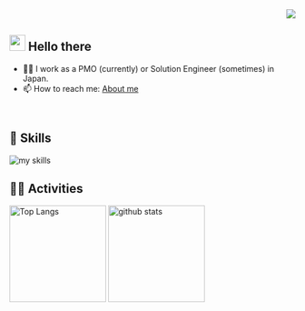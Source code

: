 <!-- 1. GitHub usernameを変更 -->
<div align="right">
  <img src="https://komarev.com/ghpvc/?username=perfumer-san" />
</div>


<!-- 2. プロフィールや連絡先を変更 -->
## <img src="https://media.giphy.com/media/hvRJCLFzcasrR4ia7z/giphy.gif" width="28"> Hello there

- 🧑‍💻 I work as a PMO (currently) or Solution Engineer (sometimes) in Japan.
- 📫 How to reach me: [About me](https://linktr.ee/perfumer_)
<br>


<!-- 3. 好きな技術スタックに変更 -->
<!-- ライトモート：theme=light, ダークモート：theme=dark -->
<!-- アイコンの選択肢一覧：https://arc.net/l/quote/zizyykfh -->
## 🌱 Skills
<img alt="my skills" src="https://skillicons.dev/icons?theme=dark&perline=7&i=git,linux,azure,aws,gcp" />
<br>


<!-- 4. GitHub usernameを変更, 2箇所 -->
<!-- ライトモート：theme=light, ダークモート：theme=vue-dark  -->
## 🏃‍♀️ Activities
<div align="left"> 
  <img alt="Top Langs" height="170px" src="https://github-readme-stats.vercel.app/api?username=perfumer-san&theme=vue-dark&layout=compact" />
  <img alt="github stats" height="170px" src="https://github-readme-stats.vercel.app/api/top-langs/?username=perfumer-san&theme=vue-dark&layout=compact" />
</div>

<!--
This repository is a resolveMyissue repository because its `README.md` (this file) appears on your GitHub profile.
-->
